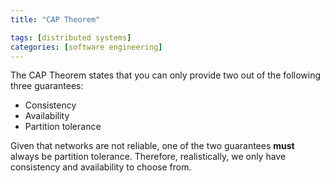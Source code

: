 ```yaml
---
title: "CAP Theorem"

tags: [distributed systems]
categories: [software engineering]
---
```


The CAP Theorem states that you can only provide two out of the following three guarantees:

- Consistency
- Availability
- Partition tolerance

Given that networks are not reliable, one of the two guarantees **must** always be partition tolerance. Therefore, realistically, we only have consistency and availability to choose from.
